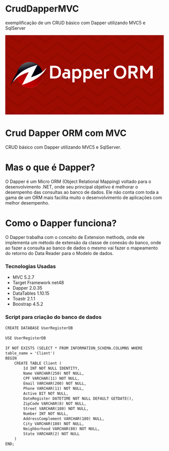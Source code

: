 <h1> CrudDapperMVC </h1>
exemplificação de um CRUD básico com Dapper utilizando MVC5 e SqlServer  

![Logo Dapper](https://github.com/thiagoubiratan/CrudDapperMVC/blob/master/Dapper.logo.png)

# Crud Dapper ORM com MVC
CRUD básico com Dapper utilizando MVC5 e SqlServer.

# Mas o que é Dapper?
O Dapper é um Micro ORM (Object Relational Mapping) voltado para o desenvolvimento .NET, onde seu principal objetivo é melhorar o desempenho das consultas ao banco de dados. Ele não conta com toda a gama de um ORM mais facilita muito o desenvolvimento de aplicações com melhor desempenho.

# Como o Dapper funciona?
O Dapper trabalha com o conceito de Extension methods, onde ele implementa um método de extensão da classe de conexão do banco, onde ao fazer a consulta ao banco de dados o mesmo vai fazer o mapeamento do retorno do Data Reader para o Modelo de dados.

### Tecnologias Usadas
* MVC 5.2.7
* Target Framework net48
* Dapper 2.0.35
* DataTables 1.10.15
* Toastr 2.1.1
* Boostrap 4.5.2

### Script para criação do banco de dados

```
CREATE DATABASE UserRegisterDB

USE UserRegisterDB

IF NOT EXISTS (SELECT * FROM INFORMATION_SCHEMA.COLUMNS	WHERE table_name = 'Client')
BEGIN
	CREATE TABLE Client (
		Id INT NOT NULL IDENTITY,
		Name VARCHAR(250) NOT NULL,
		CPF VARCHAR(11) NOT NULL,
		Email VARCHAR(200) NOT NULL,
		Phone VARCHAR(11) NOT NULL,
		Active BIT NOT NULL,
		DateRegister DATETIME NOT NULL DEFAULT GETDATE(),
		ZipCode VARCHAR(8) NOT NULL,
		Street VARCHAR(180) NOT NULL,
		Number INT NOT NULL,
		AddressComplement VARCHAR(180) NULL,
		City VARCHAR(180) NOT NULL,
		Neighborhood VARCHAR(80) NOT NULL,
		State VARCHAR(2) NOT NULL
	)
END;
```